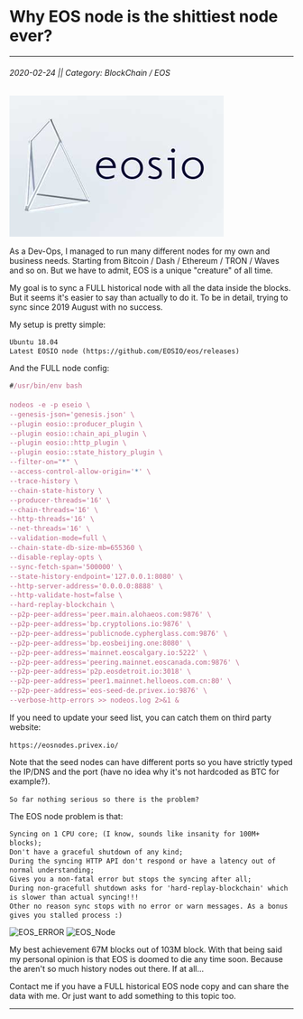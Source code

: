 
# Why EOS node is the shittiest node ever?
---
###### 2020-02-24 || Category: BlockChain / EOS

![EOS_Node](https://raw.githubusercontent.com/pr0logas/blog.prologas/master/assets/images/eos_node.jpg)

As a Dev-Ops, I managed to run many different nodes for my own and business needs. Starting from Bitcoin / Dash / Ethereum / TRON / Waves and so on.
But we have to admit, EOS is a unique "creature" of all time.

My goal is to sync a FULL historical node with all the data inside the blocks. But it seems it's easier to say than actually to do it. To be in detail, trying to sync since 2019 August with no success.

My setup is pretty simple:

```
Ubuntu 18.04
Latest EOSIO node (https://github.com/EOSIO/eos/releases)
```

And the FULL node config:
```js
#/usr/bin/env bash

nodeos -e -p eseio \
--genesis-json='genesis.json' \
--plugin eosio::producer_plugin \
--plugin eosio::chain_api_plugin \
--plugin eosio::http_plugin \
--plugin eosio::state_history_plugin \
--filter-on="*" \
--access-control-allow-origin='*' \
--trace-history \
--chain-state-history \
--producer-threads='16' \
--chain-threads='16' \
--http-threads='16' \
--net-threads='16' \
--validation-mode=full \
--chain-state-db-size-mb=655360 \
--disable-replay-opts \
--sync-fetch-span='500000' \
--state-history-endpoint='127.0.0.1:8080' \
--http-server-address='0.0.0.0:8888' \
--http-validate-host=false \
--hard-replay-blockchain \
--p2p-peer-address='peer.main.alohaeos.com:9876' \
--p2p-peer-address='bp.cryptolions.io:9876' \
--p2p-peer-address='publicnode.cypherglass.com:9876' \
--p2p-peer-address='bp.eosbeijing.one:8080' \
--p2p-peer-address='mainnet.eoscalgary.io:5222' \
--p2p-peer-address='peering.mainnet.eoscanada.com:9876' \
--p2p-peer-address='p2p.eosdetroit.io:3018' \
--p2p-peer-address='peer1.mainnet.helloeos.com.cn:80' \
--p2p-peer-address='eos-seed-de.privex.io:9876' \
--verbose-http-errors >> nodeos.log 2>&1 &
```

If you need to update your seed list, you can catch them on third party website:

```https://eosnodes.privex.io/```

Note that the seed nodes can have different ports so you have strictly typed the IP/DNS and the port (have no idea why it's not hardcoded as BTC for example?).

``So far nothing serious so there is the problem?``

The EOS node problem is that:
```
Syncing on 1 CPU core; (I know, sounds like insanity for 100M+ blocks);
Don't have a graceful shutdown of any kind;
During the syncing HTTP API don't respond or have a latency out of normal understanding;
Gives you a non-fatal error but stops the syncing after all;
During non-gracefull shutdown asks for 'hard-replay-blockchain' which is slower than actual syncing!!!
Other no reason sync stops with no error or warn messages. As a bonus gives you stalled process :)
```

![EOS_ERROR](https://raw.githubusercontent.com/pr0logas/blog.prologas/master/assets/images/eos_dirtyflag.png)
![EOS_Node](https://raw.githubusercontent.com/pr0logas/blog.prologas/master/assets/images/cpu_core.jpg)


My best achievement 67M blocks out of 103M block. With that being said my personal opinion is that EOS is doomed to die any time soon. Because the aren't so much history nodes out there. If at all...

Contact me if you have a FULL historical EOS node copy and can share the data with me. Or just want to add something to this topic too. 

---